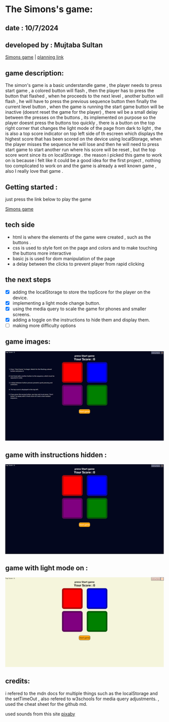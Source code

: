 # The Simons's game:

## date : 10/7/2024

## developed by : Mujtaba Sultan

[Simons game](https://mujtabasultan.github.io/Simons-game/) | [planning link](https://github.com/MujtabaSultan/Simons-game/blob/main/planning.md)

## game description:

The simon's game is a basic understandle game , the player needs to press start game , a colored button will flash , then the player has to press the button that flashed , when he proceeds to the next level , another button will flash , he will have to press the previous sequence button then finally the current level button , when the game is running the start game button will be inactive (doesnt reset the game for the player) , there wil be a small delay between the presses on the buttons , its implemented on purpose so the player doesnt press the buttons too quickly , there is a button on the top right corner that changes the light mode of the page from dark to light , the is also a top score indicator on top left side of th escreen which displays the highest score that has been scored on the device using localStorage, when the player misses the sequence he will lose and then he will need to press start game to start another run where his score will be reset , but the top score wont since its on localStorage . the reason i picked this game to work on is because i felt like it could be a good idea for the first project , nothing too complicated to work on and the game is already a well known game , also I really love that game .

## Getting started :

just press the link below to play the game

[Simons game](https://mujtabasultan.github.io/Simons-game/)

## tech side

- html is where the elements of the game were created , such as the buttons .
- css is used to style font on the page and colors and to make touching the buttons more interactive
- basic js is used for dom manipulation of the page
- a delay between the clicks to prevent player from rapid clicking

## the next steps

- [x] adding the localStorage to store the topScore for the player on the device.
- [x] implementing a light mode change button.
- [x] using the media query to scale the game for phones and smaller screens.
- [x] adding a toggle on the instructions to hide them and display them.
- [ ] making more difficulty options

## game images:

![the game](<./pictures/Screenshot%20(127).png>)

## game with instructions hidden :

![the game](<./pictures/Screenshot%20(128).png>)

## game with light mode on :

![the game](<./pictures/Screenshot%20(129).png>)

## credits:

i refered to the mdn docs for multiple things such as the localStorage and the setTimeOut , also refered to w3schools for media query adjustments. , used the cheat sheet for the github md.

used sounds from this site [pixaby](https://pixabay.com/sound-effects/search/simon-game/)
